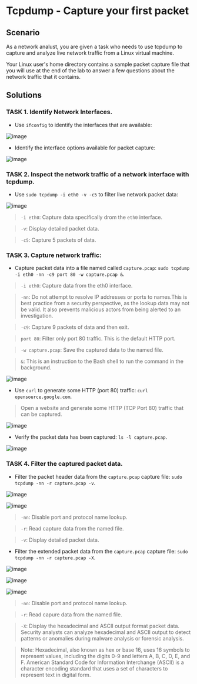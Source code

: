# Tcpdump - Capture your first packet 

## Scenario 
As a network analust, you are given a task who needs to use tcpdump to capture and analyze live network traffic from a Linux virtual machine.

Your Linux user's home directory contains a sample packet capture file that you will use at the end of the lab to answer a few questions about the network traffic that it contains.

## Solutions
### TASK 1. Identify Network Interfaces.
   
* Use `ifconfig` to identify the interfaces that are available:

![image](https://github.com/user-attachments/assets/bd4ad343-a400-4513-b6fa-8c91e2dc806d)

* Identify the interface options available for packet capture:

![image](https://github.com/user-attachments/assets/d5234266-711a-44b3-a45f-ee8f31e8a8a0)


### TASK 2. Inspect the network traffic of a network interface with tcpdump.

* Use `sudo tcpdump -i eth0 -v -c5` to filter live network packet data:
  
![image](https://github.com/user-attachments/assets/c7f87dc7-9e1b-4f2b-a2ae-8052e6360a0b)

> `-i eth0`: Capture data specifically drom the `eth0` interface.

> `-v`: Display detailed packet data.

> `-c5`: Capture 5 packets of data.


### TASK 3. Capture network traffic:

* Capture packet data into a file named called `capture.pcap`:  `sudo tcpdump -i eth0 -nn -c9 port 80 -w capture.pcap &`.

> `-i eth0`: Capture data from the eth0 interface.

> `-nn`: Do not attempt to resolve IP addresses or ports to names.This is best practice from a security perspective, as the lookup data may not be valid. It also prevents malicious actors from being alerted to an investigation.

> `-c9`: Capture 9 packets of data and then exit.

> `port 80`: Filter only port 80 traffic. This is the default HTTP port.

> `-w capture.pcap`: Save the captured data to the named file.

> `&`: This is an instruction to the Bash shell to run the command in the background.

![image](https://github.com/user-attachments/assets/db969ee8-e0f6-45f2-8019-c5ee5f149620)

* Use `curl` to generate some HTTP (port 80) traffic: `curl opensource.google.com`.
> Open a website and generate some HTTP (TCP Port 80) traffic that can be captured.   

![image](https://github.com/user-attachments/assets/696acbd7-bf7e-4bb0-bdd0-ca36f528a5d9)

* Verify the packet data has been captured: `ls -l capture.pcap`.

![image](https://github.com/user-attachments/assets/eb47422e-de5b-49d0-9ac9-fc2d7eae8f2b)


### TASK 4. Filter the captured packet data.
* Filter the packet header data from the `capture.pcap` capture file: `sudo tcpdump -nn -r capture.pcap -v`.

![image](https://github.com/user-attachments/assets/7cae7bb5-c8e6-4e91-9fc1-f1c2479ce55a)


![image](https://github.com/user-attachments/assets/4484a10c-de63-4165-a5bc-e68e409057c1)

> `-nn`: Disable port and protocol name lookup.

> `-r`: Read capture data from the named file.

> `-v`: Display detailed packet data. 

* Filter the extended packet data from the `capture.pcap` capture file: `sudo tcpdump -nn -r capture.pcap -X`.

![image](https://github.com/user-attachments/assets/ca4df3e0-c257-4012-aec9-4dcb7ff81e75)

![image](https://github.com/user-attachments/assets/a86b0aa5-1437-4366-a434-7952c4abf873)

![image](https://github.com/user-attachments/assets/f647b5cd-fa1f-4f99-93f2-ce632998edc5)

> `-nn`: Disable port and protocol name lookup.

> `-r`: Read capure data from the named file.

> `-X`: Display the hexadecimal and ASCII output format packet data. Security analysts can analyze hexadecimal and ASCII output to detect patterns or anomalies during malware analysis or forensic analysis.

> Note: Hexadecimal, also known as hex or base 16, uses 16 symbols to represent values, including the digits 0-9 and letters A, B, C, D, E, and F. American Standard Code for Information Interchange (ASCII) is a character encoding standard that uses a set of characters to represent text in digital form.






